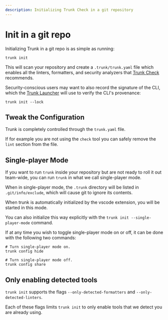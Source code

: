 ```yaml
---
description: Initializing Trunk Check in a git repository
---
```


# Init in a git repo

Initializing Trunk in a git repo is as simple as running:

```shell
trunk init
```

This will scan your repository and create a `.trunk/trunk.yaml` file which enables all the linters, formatters, and security analyzers that [Trunk Check](https://docs.trunk.io/check) recommends.

Security-conscious users may want to also record the signature of the CLI, which the [Trunk Launcher](https://docs.trunk.io/check/reference/components#trunk-launcher) will use to verify the CLI's provenance:

```shell
trunk init --lock
```

## Tweak the Configuration

Trunk is completely controlled through the `trunk.yaml` file.

If for example you are not using the `check` tool you can safely remove the `lint` section from the file.

## Single-player Mode

If you want to run `trunk` inside your repository but are not ready to roll it out team-wide, you can run `trunk` in what we call single-player mode.

When in single-player mode, the `.trunk` directory will be listed in `.git/info/exclude`, which will cause git to ignore its contents.

When trunk is automatically initialized by the vscode extension, you will be started in this mode.

You can also initialize this way explicitly with the `trunk init --single-player-mode` command.

If at any time you wish to toggle single-player mode on or off, it can be done with the following two commands:

```shell
# Turn single-player mode on.
trunk config hide
```

```shell
# Turn single-player mode off.
trunk config share
```

## Only enabling detected tools

`trunk init` supports the flags `--only-detected-formatters` and `--only-detected-linters`.

Each of these flags limits `trunk init` to only enable tools that we detect you are already using.
